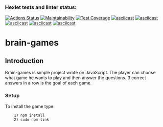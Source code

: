 ### Hexlet tests and linter status:

[![Actions Status](https://github.com/bladen-git/frontend-project-44/workflows/hexlet-check/badge.svg)](https://github.com/bladen-git/frontend-project-44/actions)
[![Maintainability](https://api.codeclimate.com/v1/badges/4f12e722ee611bee4a8f/maintainability)](https://codeclimate.com/github/bladen-git/frontend-project-44/maintainability)
[![Test Coverage](https://api.codeclimate.com/v1/badges/4f12e722ee611bee4a8f/test_coverage)](https://codeclimate.com/github/bladen-git/frontend-project-44/test_coverage)
[![asciicast](https://asciinema.org/a/n8aWWWmrcd1gYeHVaj2JSKTOO.svg)](https://asciinema.org/a/n8aWWWmrcd1gYeHVaj2JSKTOO)
[![asciicast](https://asciinema.org/a/sPfrgMm5qmiuZUMVNGXmUNjjT.svg)](https://asciinema.org/a/sPfrgMm5qmiuZUMVNGXmUNjjT)
[![asciicast](https://asciinema.org/a/t8mNvS8mVieqhYndm2ZYaYdmH.svg)](https://asciinema.org/a/t8mNvS8mVieqhYndm2ZYaYdmH)
[![asciicast](https://asciinema.org/a/dIa48RicrNXpfIpAc1tCNT0Kg.svg)](https://asciinema.org/a/dIa48RicrNXpfIpAc1tCNT0Kg)
[![asciicast](https://asciinema.org/a/wS6R3yxkhvkqR40tyGqt7b3Sg.svg)](https://asciinema.org/a/wS6R3yxkhvkqR40tyGqt7b3Sg)

# brain-games

## Introduction
Brain-games is simple project wrote on JavaScript. The player can choose what game he wants to play and then answer the questions. 3 correct answers in a row is the goal of each game.

### Setup
To install the game type:
```
    1) npm install
    2) sudo npm link
```

